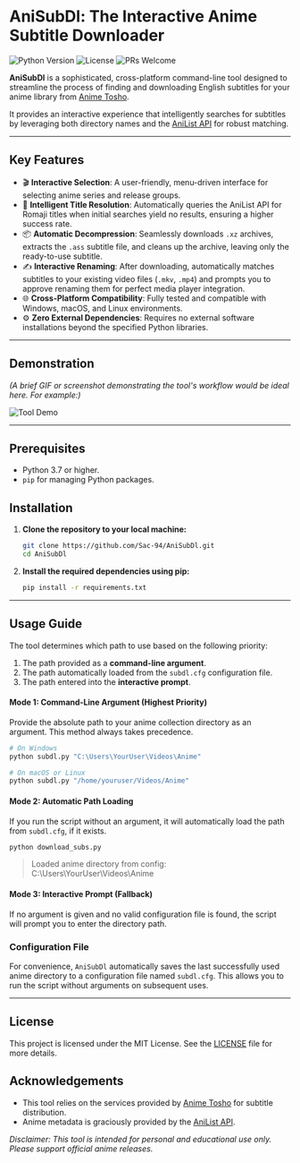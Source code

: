 # AniSubDl: The Interactive Anime Subtitle Downloader

![Python Version](https://img.shields.io/badge/python-3.7+-blue.svg)
![License](https://img.shields.io/badge/license-MIT-green.svg)
![PRs Welcome](https://img.shields.io/badge/PRs-welcome-brightgreen.svg)

**AniSubDl** is a sophisticated, cross-platform command-line tool designed to streamline the process of finding and downloading English subtitles for your anime library from [Anime Tosho](https://animetosho.org).

It provides an interactive experience that intelligently searches for subtitles by leveraging both directory names and the [AniList API](https://anilist.co) for robust matching.

---

## Key Features

- 🎬 **Interactive Selection**: A user-friendly, menu-driven interface for selecting anime series and release groups.
- 🧠 **Intelligent Title Resolution**: Automatically queries the AniList API for Romaji titles when initial searches yield no results, ensuring a higher success rate.
- 📦 **Automatic Decompression**: Seamlessly downloads `.xz` archives, extracts the `.ass` subtitle file, and cleans up the archive, leaving only the ready-to-use subtitle.
- ✍️ **Interactive Renaming**: After downloading, automatically matches subtitles to your existing video files (`.mkv`, `.mp4`) and prompts you to approve renaming them for perfect media player integration.
- 🌐 **Cross-Platform Compatibility**: Fully tested and compatible with Windows, macOS, and Linux environments.
- ⚙️ **Zero External Dependencies**: Requires no external software installations beyond the specified Python libraries.

---

## Demonstration

*(A brief GIF or screenshot demonstrating the tool's workflow would be ideal here. For example:)*

![Tool Demo](https://i.imgur.com/your-demo-image.gif)

---

## Prerequisites

- Python 3.7 or higher.
- `pip` for managing Python packages.

## Installation

1.  **Clone the repository to your local machine:**
    ```bash
    git clone https://github.com/Sac-94/AniSubDl.git
    cd AniSubDl
    ```
2.  **Install the required dependencies using pip:**
    ```bash
    pip install -r requirements.txt
    ```

---

## Usage Guide

The tool determines which path to use based on the following priority:
1.  The path provided as a **command-line argument**.
2.  The path automatically loaded from the `subdl.cfg` configuration file.
3.  The path entered into the **interactive prompt**.

#### Mode 1: Command-Line Argument (Highest Priority)

Provide the absolute path to your anime collection directory as an argument. This method always takes precedence.

```bash
# On Windows
python subdl.py "C:\Users\YourUser\Videos\Anime"

# On macOS or Linux
python subdl.py "/home/youruser/Videos/Anime"
```

#### Mode 2: Automatic Path Loading

If you run the script without an argument, it will automatically load the path from `subdl.cfg`, if it exists.

```bash
python download_subs.py
```
> Loaded anime directory from config: C:\Users\YourUser\Videos\Anime

#### Mode 3: Interactive Prompt (Fallback)

If no argument is given and no valid configuration file is found, the script will prompt you to enter the directory path.

### Configuration File

For convenience, `AniSubDl` automatically saves the last successfully used anime directory to a configuration file named `subdl.cfg`. This allows you to run the script without arguments on subsequent uses.

---

## License

This project is licensed under the MIT License. See the [LICENSE](https://github.com/Sac-94/AniSubDl/blob/main/LICENSE) file for more details.

## Acknowledgements

- This tool relies on the services provided by [Anime Tosho](https://animetosho.org) for subtitle distribution.
- Anime metadata is graciously provided by the [AniList API](https://anilist.co).

*Disclaimer: This tool is intended for personal and educational use only. Please support official anime releases.*
